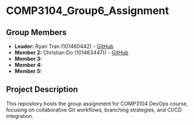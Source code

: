 # COMP3104_Group6_Assignment
## Group Members- **Leader:** Ryan Tran (101460442) - [GitHub](https://github.com/ryanhihi)- **Member 2:** Christian Do (101463447)) - [GitHub](https://github.com/CDo101463447)- **Member 3:** 
- **Member 4:**
- **Member 5:**
## Project DescriptionThis repository hosts the group assignment for COMP3104 DevOps course, focusing on collaborative Git workflows, branching strategies, and CI/CD integration.
